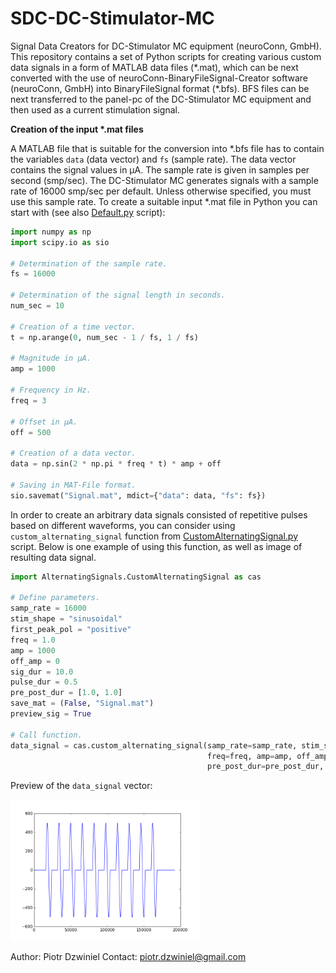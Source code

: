 # SDC-DC-Stimulator-MC
Signal Data Creators for DC-Stimulator MC equipment (neuroConn, GmbH). This repository contains a set of Python scripts for creating various custom data signals in a form of MATLAB data files (\*.mat), which can be next converted with the use of neuroConn-BinaryFileSignal-Creator software (neuroConn, GmbH) into BinaryFileSignal format (\*.bfs). BFS files can be next transferred to the panel-pc of the DC-Stimulator MC equipment and then used as a current stimulation signal.

**Creation of the input \*.mat files**

A MATLAB file that is suitable for the conversion into \*.bfs file has to contain the variables `data` (data vector) and `fs` (sample rate). The data vector contains the signal values in μA. The sample rate is given in samples per second (smp/sec). The DC-Stimulator MC generates signals with a sample rate of 16000 smp/sec per default. Unless otherwise specified, you must use this sample rate. To create a suitable input \*.mat file in Python you can start with (see also <a href="https://github.com/labvine/SDC-DC-Stimulator-MC/blob/master/Default.py">Default.py</a> script):

```python
import numpy as np
import scipy.io as sio

# Determination of the sample rate.
fs = 16000

# Determination of the signal length in seconds.
num_sec = 10

# Creation of a time vector.
t = np.arange(0, num_sec - 1 / fs, 1 / fs)

# Magnitude in μA.
amp = 1000

# Frequency in Hz.
freq = 3

# Offset in μA.
off = 500

# Creation of a data vector.
data = np.sin(2 * np.pi * freq * t) * amp + off

# Saving in MAT-File format.
sio.savemat("Signal.mat", mdict={"data": data, "fs": fs})
```

In order to create an arbitrary data signals consisted of repetitive pulses based on different waveforms, you can consider using `custom_alternating_signal` function from <a href="https://github.com/labvine/SDC-DC-Stimulator-MC/blob/master/AlternatingSignals/CustomAlternatingSignal.py">CustomAlternatingSignal.py</a> script. Below is one example of using this function, as well as image of resulting data signal.

```python
import AlternatingSignals.CustomAlternatingSignal as cas

# Define parameters.
samp_rate = 16000
stim_shape = "sinusoidal"
first_peak_pol = "positive"
freq = 1.0
amp = 1000
off_amp = 0
sig_dur = 10.0
pulse_dur = 0.5
pre_post_dur = [1.0, 1.0]
save_mat = (False, "Signal.mat")
preview_sig = True

# Call function.
data_signal = cas.custom_alternating_signal(samp_rate=samp_rate, stim_shape=stim_shape, first_peak_pol=first_peak_pol,
                                            freq=freq, amp=amp, off_amp=off_amp, sig_dur=sig_dur, pulse_dur=pulse_dur,
                                            pre_post_dur=pre_post_dur, save_mat=save_mat, preview_sig=preview_sig)
```

Preview of the `data_signal` vector:

<img src="https://github.com/labvine/SDC-DC-Stimulator-MC/blob/master/AlternatingSignals/Fig1.png" width="60%">

Author: Piotr Dzwiniel
Contact: piotr.dzwiniel@gmail.com
